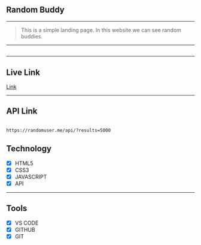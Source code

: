 ## Random Buddy

---

> This is a simple landing page. In this website we can see random buddies.

---

##

<!-- <img src="https://i.ibb.co/n6GjFdY/Kanye-West.png" alt="Kanye-West" border="0"> -->

---

## Live Link

[Link](https://random-buddy.vercel.app/)

---

## API Link

```

https://randomuser.me/api/?results=5000

```

## Technology

- [x] HTML5
- [x] CSS3
- [x] JAVASCRIPT
- [x] API

---

## Tools

- [x] VS CODE
- [x] GITHUB
- [x] GIT
